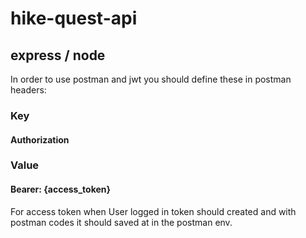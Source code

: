 ﻿# hike-quest-api
<h2>express / node</h2>


In order to use postman and jwt you should define these in postman headers:

<h3 color="red">Key</h3>
<h4>Authorization</h4>

<h3>Value</h3>
<h4>Bearer: {access_token}</h4>

For access token when User logged in token should created and with postman codes it should saved at  in the postman env. 
